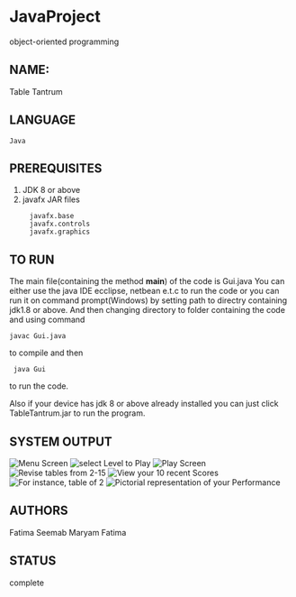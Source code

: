 # JavaProject
object-oriented programming
## NAME:
Table Tantrum

## LANGUAGE
    Java
    
## PREREQUISITES
1.  JDK 8 or above
2.  javafx JAR files
````
     javafx.base
     javafx.controls	        
     javafx.graphics 
 ````   
## TO RUN
 The main file(containing the method **main**) of the code is Gui.java
 You can either use the java IDE ecclipse, netbean e.t.c to run the code
 or you can run it on command prompt(Windows) by setting path to directry
 containing jdk1.8 or above. And then changing directory to folder containing
 the code and using command
 ```` 
 javac Gui.java
 ``````
 to compile and then
```` 
 java Gui
 ``````
 to run the code.
 
 Also if your device has jdk 8 or above already installed you can just click 
 TableTantrum.jar to run the program.

## SYSTEM OUTPUT
  ![Menu Screen](menu.png)
  ![select Level to Play](Level.png)
  ![Play Screen](PlayScreen.png)
  ![Revise tables from **2-15**](RevisionTables.png)
  ![View your 10 recent Scores](Scores.png)
  ![For instance, table of 2](Table.png)
  ![Pictorial representation of your Performance](Graph.png)
     
## AUTHORS
 Fatima Seemab
 Maryam Fatima
 
## STATUS
  complete
